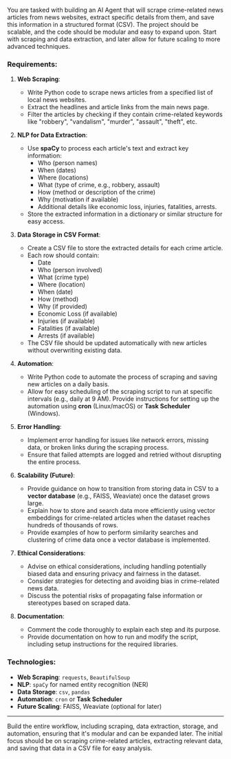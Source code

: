 You are tasked with building an AI Agent that will scrape crime-related news articles from news websites, extract specific details from them, and save this information in a structured format (CSV). The project should be scalable, and the code should be modular and easy to expand upon. Start with scraping and data extraction, and later allow for future scaling to more advanced techniques.

### Requirements:

1. **Web Scraping**:
   - Write Python code to scrape news articles from a specified list of local news websites.
   - Extract the headlines and article links from the main news page.
   - Filter the articles by checking if they contain crime-related keywords like "robbery", "vandalism", "murder", "assault", "theft", etc.
   
2. **NLP for Data Extraction**:
   - Use **spaCy** to process each article's text and extract key information:
     - Who (person names)
     - When (dates)
     - Where (locations)
     - What (type of crime, e.g., robbery, assault)
     - How (method or description of the crime)
     - Why (motivation if available)
     - Additional details like economic loss, injuries, fatalities, arrests.
   - Store the extracted information in a dictionary or similar structure for easy access.

3. **Data Storage in CSV Format**:
   - Create a CSV file to store the extracted details for each crime article.
   - Each row should contain:
     - Date
     - Who (person involved)
     - What (crime type)
     - Where (location)
     - When (date)
     - How (method)
     - Why (if provided)
     - Economic Loss (if available)
     - Injuries (if available)
     - Fatalities (if available)
     - Arrests (if available)
   - The CSV file should be updated automatically with new articles without overwriting existing data.

4. **Automation**:
   - Write Python code to automate the process of scraping and saving new articles on a daily basis.
   - Allow for easy scheduling of the scraping script to run at specific intervals (e.g., daily at 9 AM). Provide instructions for setting up the automation using **cron** (Linux/macOS) or **Task Scheduler** (Windows).

5. **Error Handling**:
   - Implement error handling for issues like network errors, missing data, or broken links during the scraping process.
   - Ensure that failed attempts are logged and retried without disrupting the entire process.

6. **Scalability (Future)**:
   - Provide guidance on how to transition from storing data in CSV to a **vector database** (e.g., FAISS, Weaviate) once the dataset grows large.
   - Explain how to store and search data more efficiently using vector embeddings for crime-related articles when the dataset reaches hundreds of thousands of rows.
   - Provide examples of how to perform similarity searches and clustering of crime data once a vector database is implemented.

7. **Ethical Considerations**:
   - Advise on ethical considerations, including handling potentially biased data and ensuring privacy and fairness in the dataset.
   - Consider strategies for detecting and avoiding bias in crime-related news data.
   - Discuss the potential risks of propagating false information or stereotypes based on scraped data.

8. **Documentation**:
   - Comment the code thoroughly to explain each step and its purpose.
   - Provide documentation on how to run and modify the script, including setup instructions for the required libraries.

### Technologies:
- **Web Scraping**: `requests`, `BeautifulSoup`
- **NLP**: `spaCy` for named entity recognition (NER)
- **Data Storage**: `csv`, `pandas`
- **Automation**: `cron` or **Task Scheduler**
- **Future Scaling**: FAISS, Weaviate (optional for later)

---

Build the entire workflow, including scraping, data extraction, storage, and automation, ensuring that it's modular and can be expanded later. The initial focus should be on scraping crime-related articles, extracting relevant data, and saving that data in a CSV file for easy analysis.

